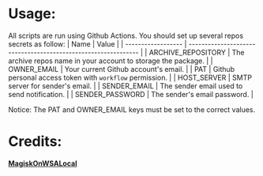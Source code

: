 # Usage:
All scripts are run using Github Actions.
You should set up several repos secrets as follow:
|       Name         |                             Value                              |
| ------------------ | -------------------------------------------------------------- |
| ARCHIVE_REPOSITORY | The archive repos name in your account to storage the package. |
| OWNER_EMAIL        | Your current Github account's email.                           |
| PAT                | Github personal access token with `workflow` permission.       |
| HOST_SERVER        | SMTP server for sender's email.                                |
| SENDER_EMAIL       | The sender email used to send notification.                    |
| SENDER_PASSWORD    | The sender's email password.                                   |

Notice: The PAT and OWNER_EMAIL keys must be set to the correct values.

# Credits:
**[MagiskOnWSALocal](https://github.com/LSPosed/MagiskOnWSALocal)**
